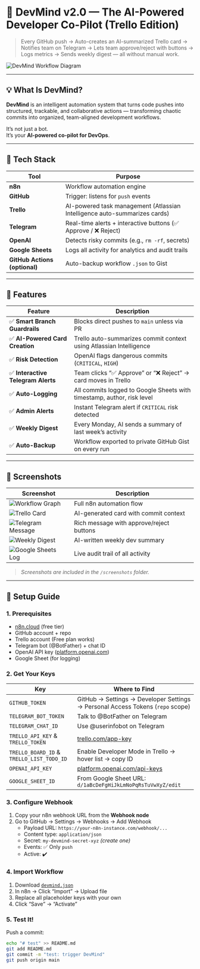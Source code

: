 # 🌟 DevMind v2.0 — The AI-Powered Developer Co-Pilot (Trello Edition)

> Every GitHub push → Auto-creates an AI-summarized Trello card → Notifies team on Telegram → Lets team approve/reject with buttons → Logs metrics → Sends weekly digest — all without manual work.

![DevMind Workflow Diagram](screenshots/n8n-workflow.png)

---

## 💡 What Is DevMind?

**DevMind** is an intelligent automation system that turns code pushes into structured, trackable, and collaborative actions — transforming chaotic commits into organized, team-aligned development workflows.

It’s not just a bot.  
It’s your **AI-powered co-pilot for DevOps**.

---

## 🔧 Tech Stack

| Tool                          | Purpose                                                                   |
| ----------------------------- | ------------------------------------------------------------------------- |
| **n8n**                       | Workflow automation engine                                                |
| **GitHub**                    | Trigger: listens for `push` events                                        |
| **Trello**                    | AI-powered task management (Atlassian Intelligence auto-summarizes cards) |
| **Telegram**                  | Real-time alerts + interactive buttons (✅ Approve / ❌ Reject)           |
| **OpenAI**                    | Detects risky commits (e.g., `rm -rf`, secrets)                           |
| **Google Sheets**             | Logs all activity for analytics and audit trails                          |
| **GitHub Actions (optional)** | Auto-backup workflow `.json` to Gist                                      |

---

## 🚀 Features

| Feature                            | Description                                                            |
| ---------------------------------- | ---------------------------------------------------------------------- |
| ✅ **Smart Branch Guardrails**     | Blocks direct pushes to `main` unless via PR                           |
| ✅ **AI-Powered Card Creation**    | Trello auto-summarizes commit context using Atlassian Intelligence     |
| ✅ **Risk Detection**              | OpenAI flags dangerous commits (`CRITICAL`, `HIGH`)                    |
| ✅ **Interactive Telegram Alerts** | Team clicks “✅ Approve” or “❌ Reject” → card moves in Trello         |
| ✅ **Auto-Logging**                | All commits logged to Google Sheets with timestamp, author, risk level |
| ✅ **Admin Alerts**                | Instant Telegram alert if `CRITICAL` risk detected                     |
| ✅ **Weekly Digest**               | Every Monday, AI sends a summary of last week’s activity               |
| ✅ **Auto-Backup**                 | Workflow exported to private GitHub Gist on every run                  |

---

## 📸 Screenshots

| Screenshot                                            | Description                              |
| ----------------------------------------------------- | ---------------------------------------- |
| ![Workflow Graph](screenshots/n8n-workflow.png)       | Full n8n automation flow                 |
| ![Trello Card](screenshots/trello-card.png)           | AI-generated card with commit context    |
| ![Telegram Message](screenshots/telegram-message.png) | Rich message with approve/reject buttons |
| ![Weekly Digest](screenshots/weekly-digest.png)       | AI-written weekly dev summary            |
| ![Google Sheets Log](screenshots/sheets-log.png)      | Live audit trail of all activity         |

> _Screenshots are included in the `/screenshots` folder._

---

## 🔐 Setup Guide

### 1. Prerequisites

- [n8n.cloud](https://n8n.io/cloud/) (free tier)
- GitHub account + repo
- Trello account (Free plan works)
- Telegram bot (@BotFather) + chat ID
- OpenAI API key ([platform.openai.com](https://platform.openai.com))
- Google Sheet (for logging)

### 2. Get Your Keys

| Key                                       | Where to Find                                                                  |
| ----------------------------------------- | ------------------------------------------------------------------------------ |
| `GITHUB_TOKEN`                            | GitHub → Settings → Developer Settings → Personal Access Tokens (`repo` scope) |
| `TELEGRAM_BOT_TOKEN`                      | Talk to @BotFather on Telegram                                                 |
| `TELEGRAM_CHAT_ID`                        | Use @userinfobot on Telegram                                                   |
| `TRELLO_API_KEY` & `TRELLO_TOKEN`         | [trello.com/app-key](https://trello.com/app-key)                               |
| `TRELLO_BOARD_ID` & `TRELLO_LIST_TODO_ID` | Enable Developer Mode in Trello → hover list → copy ID                         |
| `OPENAI_API_KEY`                          | [platform.openai.com/api-keys](https://platform.openai.com/api-keys)           |
| `GOOGLE_SHEET_ID`                         | From Google Sheet URL: `d/1aBcDeFgHiJkLmNoPqRsTuVwXyZ/edit`                    |

### 3. Configure Webhook

1. Copy your n8n webhook URL from the **Webhook node**
2. Go to GitHub → Settings → Webhooks → Add Webhook
   - Payload URL: `https://your-n8n-instance.com/webhook/...`
   - Content type: `application/json`
   - Secret: `my-devmind-secret-xyz` _(create one)_
   - Events: ✅ Only `push`
   - Active: ✔️

### 4. Import Workflow

1. Download [`devmind.json`](workflow/devmind.json)
2. In n8n → Click “Import” → Upload file
3. Replace all placeholder keys with your own
4. Click “Save” → “Activate”

### 5. Test It!

Push a commit:

```bash
echo "# test" >> README.md
git add README.md
git commit -m "test: trigger DevMind"
git push origin main
```

